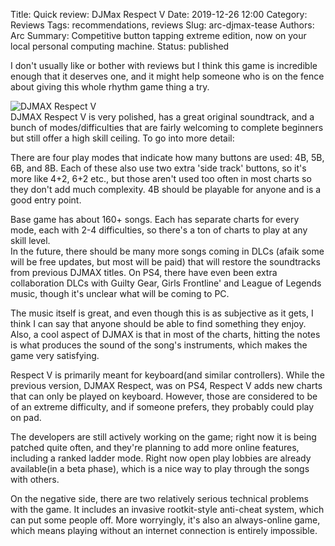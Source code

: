 Title: Quick review: DJMax Respect V
Date: 2019-12-26 12:00
Category: Reviews
Tags: recommendations, reviews
Slug: arc-djmax-tease
Authors: Arc
Summary: Competitive button tapping extreme edition, now on your local personal computing machine.
Status: published


I don't usually like or bother with reviews but I think this game is incredible enough that it deserves one, and it might help someone who is on the fence about giving this whole rhythm game thing a try.

![DJMAX Respect V]({attach}images/djmax.jpg)  
DJMAX Respect V is very polished, has a great original soundtrack, and a bunch of modes/difficulties that are fairly welcoming to complete beginners but still offer a high skill ceiling.
To go into more detail:

There are four play modes that indicate how many buttons are used: 4B, 5B, 6B, and 8B. Each of these also use two extra 'side track' buttons, so it's more like 4+2, 6+2 etc., but those aren't used too often in most charts so they don't add much complexity. 4B should be playable for anyone and is a good entry point.

Base game has about 160+ songs. Each has separate charts for every mode, each with 2-4 difficulties, so there's a ton of charts to play at any skill level.  
In the future, there should be many more songs coming in DLCs (afaik some will be free updates, but most will be paid) that will restore the soundtracks from previous DJMAX titles. On PS4, there have even been extra collaboration DLCs with Guilty Gear, Girls Frontline' and League of Legends music, though it's unclear what will be coming to PC.

The music itself is great, and even though this is as subjective as it gets, I think I can say that anyone should be able to find something they enjoy. Also, a cool aspect of DJMAX is that in most of the charts, hitting the notes is what produces the sound of the song's instruments, which makes the game very satisfying. 

Respect V is primarily meant for keyboard(and similar controllers). While the previous version, DJMAX Respect, was on PS4, Respect V adds new charts that can only be played on keyboard. However, those are considered to be of an extreme difficulty, and if someone prefers, they probably could play on pad.

The developers are still actively working on the game; right now it is being patched quite often, and they're planning to add more online features, including a ranked ladder mode. Right now open play lobbies are already available(in a beta phase), which is a nice way to play through the songs with others.

On the negative side, there are two relatively serious technical problems with the game. It includes an invasive rootkit-style anti-cheat system, which can put some people off. More worryingly, it's also an always-online game, which means playing without an internet connection is entirely impossible.